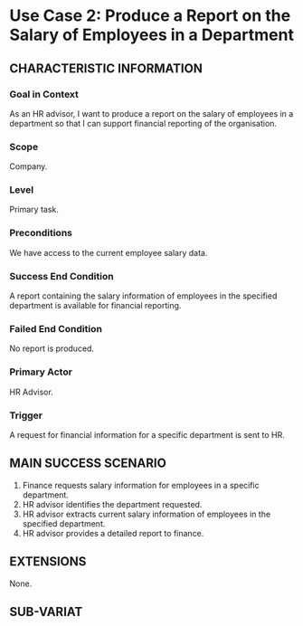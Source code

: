 # Use Case 2: Produce a Report on the Salary of Employees in a Department

## CHARACTERISTIC INFORMATION

### Goal in Context
As an HR advisor, I want to produce a report on the salary of employees in a department so that I can support financial reporting of the organisation.

### Scope
Company.

### Level
Primary task.

### Preconditions
We have access to the current employee salary data.

### Success End Condition
A report containing the salary information of employees in the specified department is available for financial reporting.

### Failed End Condition
No report is produced.

### Primary Actor
HR Advisor.

### Trigger
A request for financial information for a specific department is sent to HR.

## MAIN SUCCESS SCENARIO

1. Finance requests salary information for employees in a specific department.
2. HR advisor identifies the department requested.
3. HR advisor extracts current salary information of employees in the specified department.
4. HR advisor provides a detailed report to finance.

## EXTENSIONS

None.

## SUB-VARIAT
